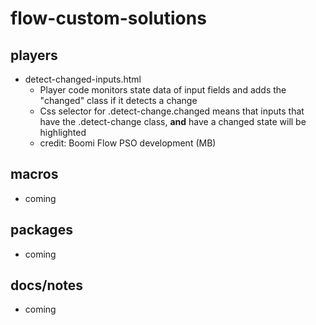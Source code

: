# flow-custom-solutions

## players

- detect-changed-inputs.html
  - Player code monitors state data of input fields and adds the "changed" class if it detects a change
  - Css selector for .detect-change.changed means that inputs that have the .detect-change class, **and** have a changed state will be highlighted
  - credit: Boomi Flow PSO development (MB)

## macros

- coming

## packages

- coming

## docs/notes

- coming

